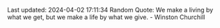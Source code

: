 Last updated: 2024-04-02 17:11:34
Random Quote: We make a living by what we get, but we make a life by what we give. - Winston Churchill